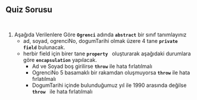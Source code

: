 ## Quiz Sorusu ##
**``` ```**
1. Aşağıda Verilenlere Göre **```Ogrenci```** adında **```abstract```** bir sınıf tanımlayınız
    - ad, soyad, ogrenciNo, dogumTarihi olmak üzere 4 tane **```private field```** bulunacak. 
    - herbir field için birer tane **```property ```** oluşturarak aşağıdaki durumlara göre **```encapsulation```** yapılacak. 
      - Ad ve Soyad boş girilirse **``` throw ```** ile hata fırlatılmalı
      - OgrenciNo 5 basamaklı bir rakamdan oluşmuyorsa **``` throw ```** ile hata fırlatılmalı
      - DogumTarihi içinde bulunduğumuz yıl ile 1990 arasında değilse **``` throw  ```** ile hata fırlatılmalı
